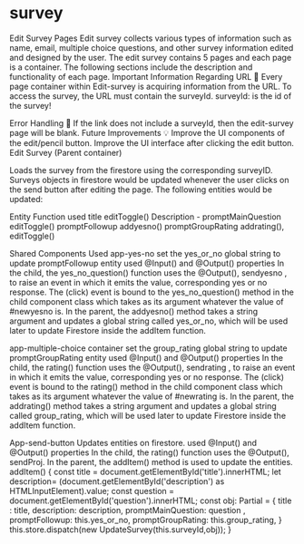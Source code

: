 # survey

Edit Survey Pages
Edit survey collects various types of information such as name, email, multiple choice questions, and other survey information edited and designed by the user. The edit survey contains 5 pages and each page is a container. The following sections include the description and functionality of each page.
Important Information Regarding URL 🔗
Every page container within Edit-survey is acquiring information from the URL. To access the survey, the URL must contain the surveyId. 
surveyId: is the id of the survey!

Error Handling 🐛
If the link does not include a surveyId, then the edit-survey page will be blank.
Future Improvements 💡
Improve the UI components of the edit/pencil button.
Improve the UI interface after clicking the edit button.
Edit Survey (Parent container)

Loads the survey from the firestore using the corresponding surveyID. Surveys objects in firestore would be updated whenever the user clicks on the send button after editing the page. 
The following entities would be updated:

Entity
Function used
title 
editToggle()
Description
                -
promptMainQuestion
editToggle()
promptFollowup
 addyesno()
promptGroupRating
addrating(), editToggle()



Shared Components Used
app-yes-no
set the yes_or_no global string to update promptFollowup entity
used @Input() and @Output() properties
In the child, the yes_no_question() function uses the @Output(), sendyesno , to raise an event in which it emits the value, corresponding yes or no response.
The (click) event is bound to the yes_no_question() method in the child component class which takes as its argument whatever the value of #newyesno is.
 In the parent, the addyesno() method takes a string argument and updates a global string called yes_or_no, which will be used later to update Firestore inside the addItem function.

app-multiple-choice container 
set the group_rating global string to update promptGroupRating entity
used @Input() and @Output() properties
In the child, the rating() function uses the @Output(), sendrating , to raise an event in which it emits the value, corresponding yes or no response.
The (click) event is bound to the rating() method in the child component class which takes as its argument whatever the value of #newrating is.
 In the parent, the addrating() method takes a string argument and updates a global string called group_rating, which will be used later to update Firestore inside the addItem function.



App-send-button
Updates entities on firestore.
used @Input() and @Output() properties
In the child, the rating() function uses the @Output(), sendProj.
 In the parent, the addItem() method is used to update the entities.
addItem() {
    const title = document.getElementById('title').innerHTML;
    let description= (document.getElementById('description') as HTMLInputElement).value;
    const question =  document.getElementById('question').innerHTML;
    const obj: Partial <Survey> =  {
                    title : title,
                    description:   description,
                    promptMainQuestion: question ,
                    promptFollowup: this.yes_or_no,
                    promptGroupRating: this.group_rating,
    }
    this.store.dispatch(new UpdateSurvey(this.surveyId,obj));
  }



